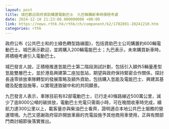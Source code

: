 ```yaml
---
layout: post
title: 城巴歡迎政府資助購置電動巴士　九巴稱購新車時積極考慮
date: 2024-12-10 21:23:08.000000000 +08:00
link: https://news.rthk.hk/rthk/ch/component/k2/1782891-20241210.htm
categories: rthk
---
```


政府公布《公共巴士和的士綠色轉型路線圖》，包括資助巴士公司購置約600輛電動巴士。城巴表示歡迎，並將購入200輛電能巴士；九巴表示，未來購買新車時，將積極考慮引入電動巴士。

城巴發言人說，正積極推進氫能巴士第二階段測試計劃，包括引入額外5輛量產型氫能雙層巴士，並於港島興建第二座加氫站，期望與政府保持緊密合作關係，探討長遠零排放車隊轉型的發展策略及額外資助，包括購入氫能及電能巴士、興建其基礎及配套設施等，以實現達致碳中和的共同願景。

九巴發言人表示，車隊目前有82部電動巴士，已行走40條路線近500萬公里，減少了逾8000公噸的碳排放，電動巴士充電只需兩小時，可在晚間收車時完成，續航力達300公里以上，載客量亦與柴油巴士看齊，證明適合本地公共巴士服務的營運環境。九巴又感謝政府容許開放車廠的充電設施予其他商用車使用，正與有關部門商討細節後落實推出。
